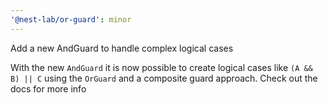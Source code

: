 ```yaml
---
'@nest-lab/or-guard': minor
---
```


Add a new AndGuard to handle complex logical cases

With the new `AndGuard` it is now possible to create logical cases like
`(A && B) || C` using the `OrGuard` and a composite guard approach. Check out
the docs for more info
